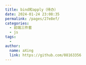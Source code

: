 ```yaml
---
title: bind和apply（待办）
date: 2024-01-24 23:08:35
permalink: /pages/27e8ef/
categories:
  - 前端三件套
  - js
tags:
  - 
author: 
  name: aXing
  link: https://github.com/08163356
---
```


